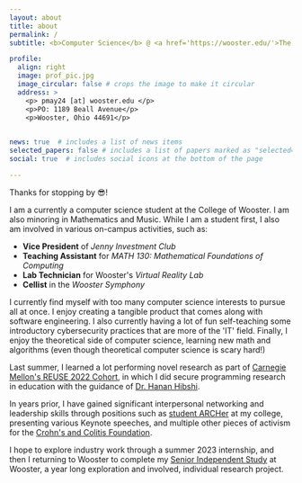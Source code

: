 ```yaml
---
layout: about
title: about
permalink: /
subtitle: <b>Computer Science</b> @ <a href='https://wooster.edu/'>The College of Wooster</a> <span>&#183;</span> <b>Vice President</b> of <a href='#'>Hans H. Jenny Investment Club</a> <span>&#183;</span>

profile:
  align: right
  image: prof_pic.jpg
  image_circular: false # crops the image to make it circular
  address: >
    <p> pmay24 [at] wooster.edu </p>
    <p>PO: 1189 Beall Avenue</p>
    <p>Wooster, Ohio 44691</p>
  

news: true  # includes a list of news items
selected_papers: false # includes a list of papers marked as "selected={true}"
social: true  # includes social icons at the bottom of the page

---
```


Thanks for stopping by :sunglasses:!

I am a currently a computer science student at the College of Wooster. I am also minoring in Mathematics and Music. While I am a student first, I also am involved in various on-campus activities, such as:
- **Vice President** of *Jenny Investment Club*
- **Teaching Assistant** for *MATH 130: Mathematical Foundations of Computing*
- **Lab Technician** for Wooster's *Virtual Reality Lab*
- **Cellist** in the *Wooster Symphony*

I currently find myself with too many computer science interests to pursue all at once. I enjoy creating a tangible product that comes along with software engineering. I also currently having a lot of fun self-teaching some introductory cybersecurity practices that are more of the 'IT' field. Finally, I enjoy the theoretical side of computer science, learning new math and algorithms (even though theoretical computer science is scary hard!)

Last summer, I learned a lot performing novel research as part of [Carnegie Mellon's REUSE 2022 Cohort](https://www.cmu.edu/scs/s3d/reuse/), in which I did secure programming research in education with the guidance of [Dr. Hanan Hibshi](https://www.cmu.edu/ini/about/team/hibshi.html). 

In years prior, I have gained significant interpersonal networking and leadership skills through positions such as [student ARCHer](https://wooster.edu/new-students/arch/) at my college, presenting various Keynote speeches, and multiple other pieces of activism for the [Crohn's and Colitis Foundation](https://www.crohnscolitisfoundation.org/?_ga=2.256433355.1559959825.1672760857-605331151.1672760857&_gac=1.117230324.1672760857.CjwKCAiAwc-dBhA7EiwAxPRylL7jbQLNYwkMHAZC2XysOBc2f8SxeQpfNZock7sfpbuG69xhCGylZRoCMAwQAvD_BwE).

I hope to explore industry work through a summer 2023 internship, and then I returning to Wooster to complete my [Senior Independent Study](https://wooster.edu/academics/research/is/) at Wooster, a year long exploration and involved, individual research project. 